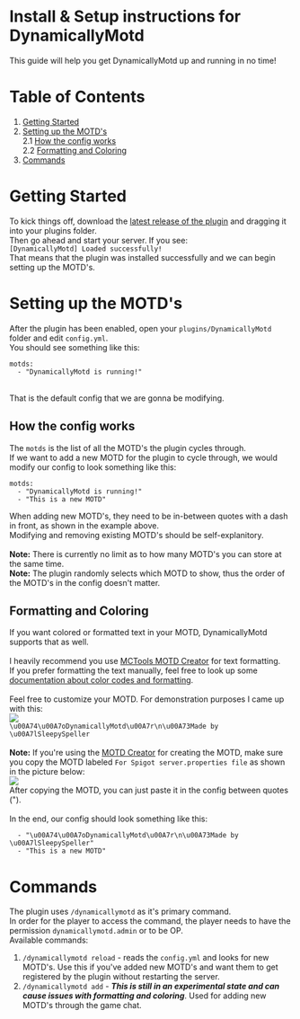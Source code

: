 # Install & Setup instructions for DynamicallyMotd
This guide will help you get DynamicallyMotd up and running in no time!<br>

# Table of Contents
1. [Getting Started](#Getting_Started)
2. [Setting up the MOTD's](#Setting_up_the_MOTD's)<br>
   2.1 [How the config works](##How_the_config_works)<br>
   2.2 [Formatting and Coloring](##Formatting_and_Coloring)<br>
3. [Commands](#Commands)

# Getting Started
To kick things off, download the [latest release of the plugin](https://github.com/SleepySpeller/DynamicallyMotd/releases) and dragging it into your plugins folder.
<br>
Then go ahead and start your server. If you see:<br>
``[DynamicallyMotd] Loaded successfully!``<br>
That means that the plugin was installed successfully and we can begin setting up the MOTD's.

# Setting up the MOTD's
After the plugin has been enabled, open your ``plugins/DynamicallyMotd`` folder and edit ``config.yml``.
<br>
You should see something like this:
```
motds:
  - "DynamicallyMotd is running!"
```
<br>
That is the default config that we are gonna be modifying.<br>

## How the config works
The ``motds`` is the list of all the MOTD's the plugin cycles through.<br>
If we want to add a new MOTD for the plugin to cycle through, we would modify our config to look something like this:
```
motds:
  - "DynamicallyMotd is running!"
  - "This is a new MOTD"
```
When adding new MOTD's, they need to be in-between quotes with a dash in front, as shown in the example above.<br>
Modifying and removing existing MOTD's should be self-explanitory.<br><br>
**Note:** There is currently no limit as to how many MOTD's you can store at the same time.<br>
**Note:** The plugin randomly selects which MOTD to show, thus the order of the MOTD's in the config doesn't matter.

## Formatting and Coloring
If you want colored or formatted text in your MOTD, DynamicallyMotd supports that as well.<br><br>
I heavily recommend you use [MCTools MOTD Creator](https://mctools.org/motd-creator) for text formatting.<br>
If you prefer formatting the text manually, feel free to look up some [documentation about color codes and formatting](https://www.digminecraft.com/lists/color_list_pc.php).
<br><br>
Feel free to customize your MOTD. For demonstration purposes I came up with this:<br>
<img src="https://i.imgur.com/Ip0Sh7k.jpeg"></img><br>
```\u00A74\u00A7oDynamicallyMotd\u00A7r\n\u00A73Made by \u00A7lSleepySpeller```<br><br>
**Note:** If you're using the [MOTD Creator](https://mctools.org/motd-creator) for creating the MOTD, make sure you copy the MOTD labeled ``For Spigot server.properties file`` as shown in the picture below:
<br>
<img src="https://i.imgur.com/AJV1Pa9.jpeg"></img>
<br>
After copying the MOTD, you can just paste it in the config between quotes (").<br><br>
In the end, our config should look something like this:
```motds:
  - "\u00A74\u00A7oDynamicallyMotd\u00A7r\n\u00A73Made by \u00A7lSleepySpeller"
  - "This is a new MOTD"
```

# Commands
The plugin uses ``/dynamicallymotd`` as it's primary command.<br>
In order for the player to access the command, the player needs to have the permission ``dynamicallymotd.admin`` or to be OP.
<br>
Available commands:
1. ``/dynamicallymotd reload`` - reads the ``config.yml`` and looks for new MOTD's. Use this if you've added new MOTD's and want them to get registered by the plugin without restarting the server.
2. ``/dynamicallymotd add`` - ***This is still in an experimental state and can cause issues with formatting and coloring***. Used for adding new MOTD's through the game chat.
